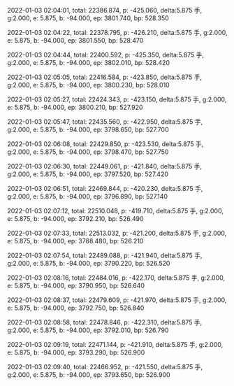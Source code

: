 2022-01-03 02:04:01, total: 22386.874, p: -425.060, delta:5.875 手, g:2.000, e: 5.875, b: -94.000, ep: 3801.740, bp: 528.350

2022-01-03 02:04:22, total: 22378.795, p: -426.210, delta:5.875 手, g:2.000, e: 5.875, b: -94.000, ep: 3801.550, bp: 528.470

2022-01-03 02:04:44, total: 22400.592, p: -425.350, delta:5.875 手, g:2.000, e: 5.875, b: -94.000, ep: 3802.010, bp: 528.420

2022-01-03 02:05:05, total: 22416.584, p: -423.850, delta:5.875 手, g:2.000, e: 5.875, b: -94.000, ep: 3800.230, bp: 528.010

2022-01-03 02:05:27, total: 22424.343, p: -423.150, delta:5.875 手, g:2.000, e: 5.875, b: -94.000, ep: 3800.210, bp: 527.920

2022-01-03 02:05:47, total: 22435.560, p: -422.950, delta:5.875 手, g:2.000, e: 5.875, b: -94.000, ep: 3798.650, bp: 527.700

2022-01-03 02:06:08, total: 22429.850, p: -423.530, delta:5.875 手, g:2.000, e: 5.875, b: -94.000, ep: 3798.470, bp: 527.750

2022-01-03 02:06:30, total: 22449.061, p: -421.840, delta:5.875 手, g:2.000, e: 5.875, b: -94.000, ep: 3797.520, bp: 527.420

2022-01-03 02:06:51, total: 22469.844, p: -420.230, delta:5.875 手, g:2.000, e: 5.875, b: -94.000, ep: 3796.890, bp: 527.140

2022-01-03 02:07:12, total: 22510.048, p: -419.710, delta:5.875 手, g:2.000, e: 5.875, b: -94.000, ep: 3792.210, bp: 526.490

2022-01-03 02:07:33, total: 22513.032, p: -421.200, delta:5.875 手, g:2.000, e: 5.875, b: -94.000, ep: 3788.480, bp: 526.210

2022-01-03 02:07:54, total: 22489.088, p: -421.940, delta:5.875 手, g:2.000, e: 5.875, b: -94.000, ep: 3790.220, bp: 526.520

2022-01-03 02:08:16, total: 22484.016, p: -422.170, delta:5.875 手, g:2.000, e: 5.875, b: -94.000, ep: 3790.950, bp: 526.640

2022-01-03 02:08:37, total: 22479.609, p: -421.970, delta:5.875 手, g:2.000, e: 5.875, b: -94.000, ep: 3792.750, bp: 526.840

2022-01-03 02:08:58, total: 22478.846, p: -422.310, delta:5.875 手, g:2.000, e: 5.875, b: -94.000, ep: 3792.010, bp: 526.790

2022-01-03 02:09:19, total: 22471.144, p: -421.910, delta:5.875 手, g:2.000, e: 5.875, b: -94.000, ep: 3793.290, bp: 526.900

2022-01-03 02:09:40, total: 22466.952, p: -421.550, delta:5.875 手, g:2.000, e: 5.875, b: -94.000, ep: 3793.650, bp: 526.900